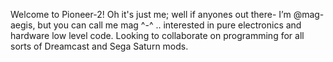 Welcome to Pioneer-2! Oh it's just me; well if anyones out there-
I’m @mag-aegis, but you can call me mag ^-^ .. interested in pure electronics and hardware low level code. 
Looking to collaborate on programming for all sorts of Dreamcast and Sega Saturn mods.

<!---
Mag-Aegis/Mag-Aegis is a ✨ special ✨ repository because its `README.md` (this file) appears on your GitHub profile.
You can click the Preview link to take a look at your changes.
--->
